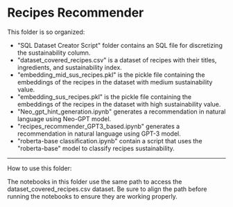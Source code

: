 # Recipes Recommender

This folder is so organized:
*    "SQL Dataset Creator Script" folder contains an SQL file for discretizing the sustainability column.
*    "dataset_covered_recipes.csv" is a dataset of recipes with their titles, ingredients, and sustainability index.
*    "embedding_mid_sus_recipes.pkl" is the pickle file containing the embeddings of the recipes in the dataset with medium sustainability value.
*    "embedding_sus_recipes.pkl" is the pickle file containing the embeddings of the recipes in the dataset with high sustainability value.
*    "Neo_gpt_hint_generation.ipynb" generates a recommendation in natural language using Neo-GPT model.
*    "recipes_recommender_GPT3_based.ipynb" generates a recommendation in natural language using GPT-3 model.
*    "roberta-base classification.ipynb" contain a script that uses the "roberta-base" model to classify recipes sustainability.

---

How to use this folder:

The notebooks in this folder use the same path to access the dataset_covered_recipes.csv dataset. Be sure to align the path before running the notebooks to ensure they are working properly.